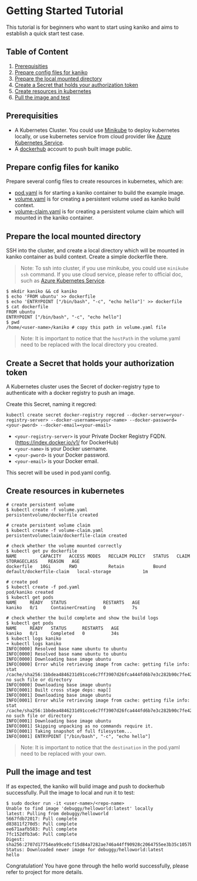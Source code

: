 # Getting Started Tutorial

This tutorial is for beginners who want to start using kaniko and aims to establish a quick start test case.

## Table of Content

1. [Prerequisities](#Prerequisities)
2. [Prepare config files for kaniko](#Prepare-config-files-for-kaniko)
3. [Prepare the local mounted directory](#Prepare-the-local-mounted-directory)
4. [Create a Secret that holds your authorization token](#Create-a-Secret-that-holds-your-authorization-token)
5. [Create resources in kubernetes](#Create-resources-in-kubernetes)
6. [Pull the image and test](#Pull-the-image-and-test)

## Prerequisities

- A Kubernetes Cluster. You could use [Minikube](https://kubernetes.io/docs/setup/minikube/) to deploy kubernetes locally, or use kubernetes service from cloud provider like [Azure Kubernetes Service](https://azure.microsoft.com/en-us/services/kubernetes-service/).
- A [dockerhub](https://hub.docker.com/) account to push built image public.

## Prepare config files for kaniko

Prepare several config files to create resources in kubernetes, which are:

- [pod.yaml](../examples/pod.yaml) is for starting a kaniko container to build the example image.
- [volume.yaml](../examples/volume.yaml) is for creating a persistent volume used as kaniko build context.
- [volume-claim.yaml](../examples/volume-claim.yaml) is for creating a persistent volume claim which will mounted in the kaniko container.

## Prepare the local mounted directory

SSH into the cluster, and create a local directory which will be mounted in kaniko container as build context. Create a simple dockerfile there.

> Note: To ssh into cluster, if you use minikube, you could use `minikube ssh` command. If you use cloud service, please refer to official doc, such as [Azure Kubernetes Service](https://docs.microsoft.com/en-us/azure/aks/ssh#code-try-0).

```shell
$ mkdir kaniko && cd kaniko
$ echo 'FROM ubuntu' >> dockerfile
$ echo 'ENTRYPOINT ["/bin/bash", "-c", "echo hello"]' >> dockerfile
$ cat dockerfile
FROM ubuntu
ENTRYPOINT ["/bin/bash", "-c", "echo hello"]
$ pwd
/home/<user-name>/kaniko # copy this path in volume.yaml file
```

> Note: It is important to notice that the `hostPath` in the volume.yaml need to be replaced with the local directory you created.

## Create a Secret that holds your authorization token

A Kubernetes cluster uses the Secret of docker-registry type to authenticate with a docker registry to push an image.

Create this Secret, naming it regcred:

```shell
kubectl create secret docker-registry regcred --docker-server=<your-registry-server> --docker-username=<your-name> --docker-password=<your-pword> --docker-email=<your-email>
```

- `<your-registry-server>` is your Private Docker Registry FQDN. (https://index.docker.io/v1/ for DockerHub)
- `<your-name>` is your Docker username.
- `<your-pword>` is your Docker password.
- `<your-email>` is your Docker email.

This secret will be used in pod.yaml config.

## Create resources in kubernetes

```shell
# create persistent volume
$ kubectl create -f volume.yaml
persistentvolume/dockerfile created

# create persistent volume claim
$ kubectl create -f volume-claim.yaml
persistentvolumeclaim/dockerfile-claim created

# check whether the volume mounted correctly
$ kubectl get pv dockerfile
NAME         CAPACITY   ACCESS MODES   RECLAIM POLICY   STATUS   CLAIM                      STORAGECLASS    REASON   AGE
dockerfile   10Gi       RWO            Retain           Bound    default/dockerfile-claim   local-storage            1m

# create pod
$ kubectl create -f pod.yaml
pod/kaniko created
$ kubectl get pods
NAME     READY   STATUS              RESTARTS   AGE
kaniko   0/1     ContainerCreating   0          7s

# check whether the build complete and show the build logs
$ kubectl get pods
NAME     READY   STATUS      RESTARTS   AGE
kaniko   0/1     Completed   0          34s
$ kubectl logs kaniko
➜ kubectl logs kaniko
INFO[0000] Resolved base name ubuntu to ubuntu
INFO[0000] Resolved base name ubuntu to ubuntu
INFO[0000] Downloading base image ubuntu
INFO[0000] Error while retrieving image from cache: getting file info: stat /cache/sha256:1bbdea4846231d91cce6c7ff3907d26fca444fd6b7e3c282b90c7fe4251f9f86: no such file or directory
INFO[0000] Downloading base image ubuntu
INFO[0001] Built cross stage deps: map[]
INFO[0001] Downloading base image ubuntu
INFO[0001] Error while retrieving image from cache: getting file info: stat /cache/sha256:1bbdea4846231d91cce6c7ff3907d26fca444fd6b7e3c282b90c7fe4251f9f86: no such file or directory
INFO[0001] Downloading base image ubuntu
INFO[0001] Skipping unpacking as no commands require it.
INFO[0001] Taking snapshot of full filesystem...
INFO[0001] ENTRYPOINT ["/bin/bash", "-c", "echo hello"]
```

> Note: It is important to notice that the `destination` in the pod.yaml need to be replaced with your own.

## Pull the image and test

If as expected, the kaniko will build image and push to dockerhub successfully. Pull the image to local and run it to test:

```shell
$ sudo docker run -it <user-name>/<repo-name>
Unable to find image 'debuggy/helloworld:latest' locally
latest: Pulling from debuggy/helloworld
5667fdb72017: Pull complete
d83811f270d5: Pull complete
ee671aafb583: Pull complete
7fc152dfb3a6: Pull complete
Digest: sha256:2707d17754ea99ce0cf15d84a7282ae746a44ff90928c2064755ee3b35c1057b
Status: Downloaded newer image for debuggy/helloworld:latest
hello
```

Congratulation! You have gone through the hello world successfully, please refer to project for more details.